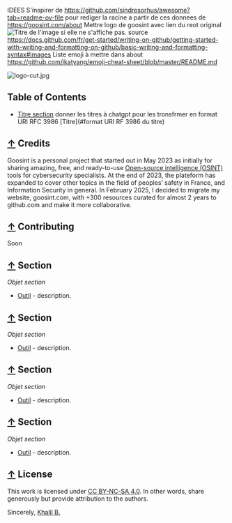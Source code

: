  IDEES
S'inspirer de https://github.com/sindresorhus/awesome?tab=readme-ov-file pour rediger la racine a partir de ces donnees de https://goosint.com/about
Mettre logo de goosint avec lien du reot original ![Titre de l'image si elle ne s'affiche pas.](lienverslereport/base-octocat.svg) source https://docs.github.com/fr/get-started/writing-on-github/getting-started-with-writing-and-formatting-on-github/basic-writing-and-formatting-syntax#images
Liste emoji à mettre dans about https://github.com/ikatyang/emoji-cheat-sheet/blob/master/README.md

![logo-cut.jpg](#media/logo.jpg)

## Table of Contents
- [Titre section](#section)
donner les titres à chatgpt pour les tronsfrmer en format URI RFC 3986 [Titre](#format URI RF 3986 du titre)

## [↑](#table-of-contents) Credits
Goosint is a personal project that started out in May 2023 as initially for sharing amazing, free, and ready-to-use [Open-source intelligence (OSINT)](https://en.wikipedia.org/wiki/Open-source_intelligence) tools for cybersecurity specialists.
At the end of 2023, the plateform has expanded to cover other topics in the field of peoples’ safety in France, and Information Security in general.
In February 2025, I decided to migrate my website, goosint.com, with +300 resources curated for almost 2 years to github.com and make it more collaborative.

## [↑](#table-of-contents) Contributing
Soon

## [↑](#table-of-contents) Section
_Objet section_ 
- [Outil](https) - description.

## [↑](#table-of-contents) Section
_Objet section_ 
- [Outil](https) - description.

## [↑](#table-of-contents) Section
_Objet section_ 
- [Outil](https) - description.

## [↑](#table-of-contents) Section
_Objet section_ 
- [Outil](https) - description.

## [↑](#table-of-contents) License
This work is licensed under [CC BY-NC-SA 4.0](https://creativecommons.org/licenses/by-nc-sa/4.0/?ref=chooser-v1). In other words, share generously but provide attribution to the authors.


Sincerely, [Khalil B.](https://www.linkedin.com/in/khalilb/)
